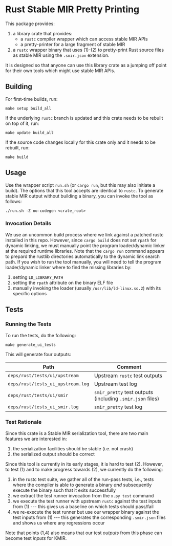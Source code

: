 # Rust Stable MIR Pretty Printing

This package provides:

1.  a library crate that provides:
    -   a `rustc` compiler wrapper which can access stable MIR APIs
    -   a pretty-printer for a large fragment of stable MIR
2.  a `rustc` wrapper binary that uses (1)-(2) to pretty-print Rust source files as stable MIR using the `.smir.json` extension.

It is designed so that anyone can use this library crate as a jumping off point for their own tools which might use stable MIR APIs.

## Building

For first-time builds, run:

```shell
make setup build_all
```

If the underlying `rustc` branch is updated and this crate needs to be rebuilt on top of it, run:

```shell
make update build_all
```

If the source code changes locally for this crate only and it needs to be rebuilt, run:

```shell
make build
```

## Usage

Use the wrapper script `run.sh` (or `cargo run`, but this may also initiate a build).
The options that this tool accepts are identical to `rustc`.
To generate stable MIR output without building a binary, you can invoke the tool as follows:

```shell
./run.sh -Z no-codegen <crate_root>
```

### Invocation Details

We use an uncommon build process where we link against a patched rustc installed in this repo.
However, since `cargo build` does not set `rpath` for dynamic linking, we must manually point the program loader/dynamic linker at the required runtime libraries.
Note that the `cargo run` command appears to prepard the rustlib directories automatically to the dynamic link search path.
If you wish to run the tool manually, you will need to tell the program loader/dynamic linker where to find the missing libraries by:

1.  setting `LD_LIBRARY_PATH`
2.  setting the `rpath` attribute on the binary ELF file
3.  manually invoking the loader (usually `/usr/lib/ld-linux.so.2`) with its specific options

## Tests

### Running the Tests

To run the tests, do the following:

```shell
make generate_ui_tests
```

This will generate four outputs:

| Path                              | Comment                                                   |
| ---                               | ---                                                       |
| `deps/rust/tests/ui/upstream`     | Upstream `rustc` test outputs                             |
| `deps/rust/tests_ui_upstream.log` | Upstream test log                                         |
| `deps/rust/tests/ui/smir`         | `smir_pretty` test outputs (including `.smir.json` files) |
| `deps/rust/tests_ui_smir.log`     | `smir_pretty` test log                                    |

### Test Rationale

Since this crate is a Stable MIR serialization tool, there are two main features we are interested in:

1.  the serialization facilities should be stable (i.e. not crash)
2.  the serialized output should be correct

Since this tool is currently in its early stages, it is hard to test (2).
However, to test (1) and to make progress towards (2), we currently do the following:

1.  in the rustc test suite, we gather all of the run-pass tests, i.e., tests where the compiler is able to generate a binary _and_ subsequently execute the binary such that it exits successfully
2.  we extract the test runner invocation from the `x.py test` command
3.  we execute the test runner with upstream `rustc` against the test inputs from (1) --- this gives us a baseline on which tests should pass/fail
4.  we re-execute the test runner but use our wrapper binary against the test inputs from (1) --- this generates the corresponding `.smir.json` files and shows us where any regressions occur

Note that points (1,4) also means that our test _outputs_ from this phase can become test _inputs_ for KMIR.
